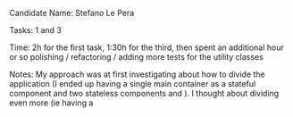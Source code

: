 Candidate Name: Stefano Le Pera

Tasks: 1 and 3

Time: 2h for the first task, 1:30h for the third, then spent an additional hour or so polishing / refactoring / adding more tests for the utility classes

Notes:
My approach was at first investigating about how to divide the application (I ended up having a single main container <AppContainer/> as a stateful component and two stateless components <Chart/> and <Table/>).
I thought about dividing even more (ie having a <Title> component for the <h2/> title for both the stateless components) but it was a bit of an overkill given the task.
On a much more complex application I think is useful to procede with an atomic design having small and reusable presentational components.
I've then added the Axios library for the API call (which I like way more than fetch) and put that on the componentDidMount of the <AppContainer/> to set the state of the application.
In a real world example that uses Redux, that should live in a Thunk or another MiddleWare (redux-saga, redux-observable, etc).
When everything was working I added some basic tests for the views with Enzyme.
I've added some simple styling to make the table look a bit better (never used styled components before unfortunately, eager to explore them as soon as possible).
I've then worked on the energy usage estimation and created the two utility classes (that is when I added moment as a dependancy). I've never worked on estimations before so I hope my approach was correct.
I've then started to add some tests for those classes and did some refactor / small improvements like adding a basic error handling for the data fetch (and rendering a loading / error in the <AppContainer/>) or formatting the dates in a more readable way for both <Chart/> and <Table/>
